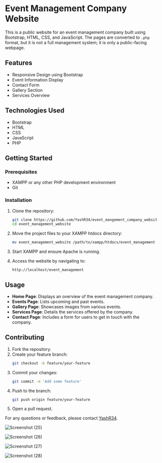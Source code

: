 # Event Management Company Website

This is a public website for an event management company built using Bootstrap, HTML, CSS, and JavaScript. The pages are converted to `.php` format, but it is not a full management system; it is only a public-facing webpage.

## Features

- Responsive Design using Bootstrap
- Event Information Display
- Contact Form
- Gallery Section
- Services Overview

## Technologies Used

- Bootstrap
- HTML
- CSS
- JavaScript
- PHP

## Getting Started

### Prerequisites

- XAMPP or any other PHP development environment
- Git

### Installation

1. Clone the repository:
    ```sh
    git clone https://github.com/YashR34/event_mangement_company_website_template.git
    cd event_management_website
    ```

2. Move the project files to your XAMPP htdocs directory:
    ```sh
    mv event_management_website /path/to/xampp/htdocs/event_management
    ```

3. Start XAMPP and ensure Apache is running.

4. Access the website by navigating to:
    ```
    http://localhost/event_management
    ```

## Usage

- **Home Page**: Displays an overview of the event management company.
- **Events Page**: Lists upcoming and past events.
- **Gallery Page**: Showcases images from various events.
- **Services Page**: Details the services offered by the company.
- **Contact Page**: Includes a form for users to get in touch with the company.

## Contributing

1. Fork the repository.
2. Create your feature branch:
    ```sh
    git checkout -b feature/your-feature
    ```
3. Commit your changes:
    ```sh
    git commit -m 'Add some feature'
    ```
4. Push to the branch:
    ```sh
    git push origin feature/your-feature
    ```
5. Open a pull request.



For any questions or feedback, please contact [YashR34](https://github.com/YashR34).

![Screenshot (25)](https://github.com/user-attachments/assets/01ddb62e-6cd1-41bf-bd75-40782ab69455)

![Screenshot (26)](https://github.com/user-attachments/assets/7823f237-0c9e-4297-9579-16544029bbd3)

![Screenshot (27)](https://github.com/user-attachments/assets/e879cd88-b4b8-46b7-a517-b0fe991571cc)

![Screenshot (28)](https://github.com/user-attachments/assets/8d926425-2c06-466b-bbb3-e3350bd9eb7f)
